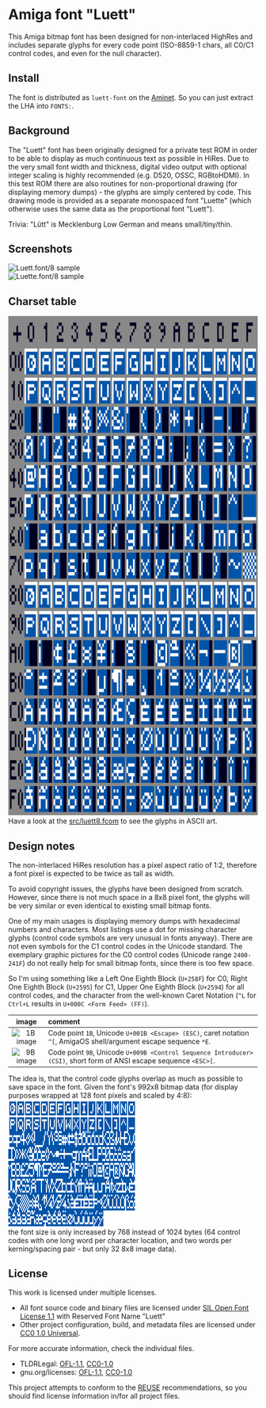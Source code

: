 # Amiga font "Luett"

This Amiga bitmap font has been designed for non-interlaced HighRes
and includes separate glyphs for every code point (ISO-8859-1 chars,
all C0/C1 control codes, and even for the null character).

## Install

The font is distributed as `luett-font` on the [Aminet].
So you can just extract the LHA into `FONTS:`.

[Aminet]: https://aminet.net/package/text/bfont/luett-font

## Background

The "Luett" font has been originally designed for a private test ROM in
order to be able to display as much continuous text as possible in HiRes.
Due to the very small font width and thickness, digital video output with
optional integer scaling is highly recommended (e.g. D520, OSSC, RGBtoHDMI).
In this test ROM there are also routines for non-proportional drawing
(for displaying memory dumps) - the glyphs are simply centered by code.
This drawing mode is provided as a separate monospaced font "Luette"
(which otherwise uses the same data as the proportional font "Luett").

Trivia: "Lütt" is Mecklenburg Low German and means small/tiny/thin.

## Screenshots

![Luett.font/8 sample](Luett8.png "Luett.font/8")  
![Luette.font/8 sample](Luette8.png "Luette.font/8")

## Charset table

![Luett.font/8 table](Luett.png "Luett.font/8 table")  
Have a look at the [src/luett8.fcom](src/luett8.fcom)
to see the glyphs in ASCII art.

## Design notes

The non-interlaced HiRes resolution has a pixel aspect ratio of 1:2,
therefore a font pixel is expected to be twice as tall as width.

To avoid copyright issues, the glyphs have been designed from scratch.
However, since there is not much space in a 8x8 pixel font, the glyphs
will be very similar or even identical to existing small bitmap fonts.

One of my main usages is displaying memory dumps with hexadecimal numbers
and characters. Most listings use a dot for missing character glyphs
(control code symbols are very unusual in fonts anyway). There are not even
symbols for the C1 control codes in the Unicode standard. The exemplary
graphic pictures for the C0 control codes (Unicode range `2400-241F`) do
not really help for small bitmap fonts, since there is too few space.

So I'm using something like a
Left One Eighth Block (`U+258F`) for C0,
Right One Eighth Block (`U+2595`) for C1,
Upper One Eighth Block (`U+2594`) for all control codes,
and the character from the well-known Caret Notation
(`^L` for `Ctrl+L` results in `U+000C <Form Feed> (FF)`).

|                    image                    | comment                                                                                                             |
| :-----------------------------------------: | :------------------------------------------------------------------------------------------------------------------ |
| ![1B image](images/luett-1b.png "1B (ESC)") | Code point `1B`, Unicode `U+001B <Escape> (ESC)`, caret notation `^[`, AmigaOS shell/argument escape sequence `*E`. |
| ![9B image](images/luett-9b.png "9B (CSI)") | Code point `9B`, Unicode `U+009B <Control Sequence Introducer> (CSI)`, short form of ANSI escape sequence `<ESC>[`. |

The idea is, that the control code glyphs overlap as much as possible
to save space in the font. Given the font's 992x8 bitmap data (for
display purposes wrapped at 128 font pixels and scaled by 4:8):  
![Luett8 bitmap data](images/luett8d.png "Luett8 bitmap data")  
the font size is only increased by 768 instead of 1024 bytes
(64 control codes with one long word per character location, and 
two words per kerning/spacing pair - but only 32 8x8 image data).

## License

This work is licensed under multiple licenses.

- All font source code and binary files are licensed under
  [SIL Open Font License 1.1] with Reserved Font Name "Luett"
- Other project configuration, build, and metadata files
  are licensed under [CC0 1.0 Universal].

For more accurate information, check the individual files.

[SIL Open Font License 1.1]: LICENSES/OFL-1.1-RFN.txt
[CC0 1.0 Universal]: LICENSES/CC0-1.0.txt

- TLDRLegal:
  [OFL-1.1](https://www.tldrlegal.com/license/open-font-license-ofl-explained),
  [CC0-1.0](https://www.tldrlegal.com/license/creative-commons-cc0-1-0-universal)
- gnu.org/licenses:
  [OFL-1.1](https://www.gnu.org/licenses/license-list.html#SILOFL),
  [CC0-1.0](https://www.gnu.org/licenses/license-list.html#CC0)

This project attempts to conform to the [REUSE] recommendations,
so you should find license information in/for all project files.

[REUSE]: https://reuse.software/
